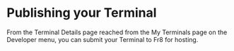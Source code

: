 Publishing your Terminal
========================

From the Terminal Details page reached from the My Terminals page on the Developer menu, you can submit your Terminal to Fr8 for hosting. 
